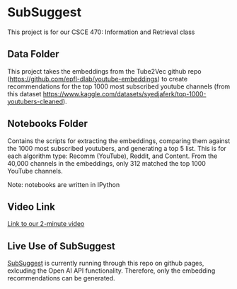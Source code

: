 # SubSuggest
This project is for our CSCE 470: Information and Retrieval class

## Data Folder
This project takes the embeddings from the Tube2Vec github repo (https://github.com/epfl-dlab/youtube-embeddings) to create recommendations for the top 1000 most subscribed youtube channels (from this dataset https://www.kaggle.com/datasets/syedjaferk/top-1000-youtubers-cleaned). 


## Notebooks Folder
Contains the scripts for extracting the embeddings, comparing them against the 1000 most subscribed youtubers, and generating a top 5 list. This is for each algorithm type: Recomm (YouTube), Reddit, and Content.
From the 40,000 channels in the embeddings, only 312 matched the top 1000 YouTube channels. 

Note: notebooks are written in IPython


## Video Link
[Link to our 2-minute video](https://youtu.be/ZIohzT-nH4o)

## Live Use of SubSuggest
[SubSuggest](https://brandonmoon01.github.io/) is currently running through this repo on github pages, exlcuding the Open AI API functionality. Therefore, only the embedding recommendations can be generated.
